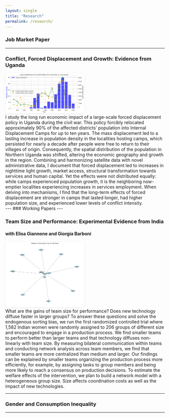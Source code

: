 ```yaml
---
layout: single
title: "Research"
permalink: /research/
---
```

### Job Market Paper
---

### **Conflict, Forced Displacement and Growth: Evidence from Uganda**  


<div class="responsive-flex">

  <img src="/assets/images/camp_conflict_timing_early_late.png" alt="Graph" style="width: 250px; border-radius: 6px; box-shadow: 0 1px 4px rgba(0,0,0,0.1);">

  <p class="abstract" style="margin: 0;">
    I study the long run economic impact of a large-scale forced displacement policy in Uganda during the civil war. This policy forcibly relocated approximately 90% of the affected districts’ population into Internal Displacement Camps for up to ten years. The mass displacement led to a lasting increase in population density in the localities hosting camps, which persisted for nearly a decade after people were free to return to their villages of origin. Consequently, the spatial distribution of the population in Northern Uganda was shifted, altering the economic geography and growth in the region. Combining and harmonizing satellite data with novel administrative data, I document that forced displacement led to increases in nighttime light growth, market access, structural transformation towards services and human capital. Yet the effects were not distributed equally: while camps experienced population growth, it is the neighboring now-emptier localities experiencing increases in services employment. When delving into mechanisms, I find that the long-term effects of forced displacement are stronger in camps that lasted longer, had higher population size, and experienced lower levels of conflict intensity.
  </p>

</div>
---
### Working Papers
---

### **Team Size and Performance: Experimental Evidence from India**  
#### with Elisa Giannone and Giorgia Barboni  

<div class="responsive-flex">

  <img src="/assets/images/Networks graph example.png" alt="Graph" style="width: 250px; border-radius: 6px; box-shadow: 0 1px 4px rgba(0,0,0,0.1);">

  <p class="abstract" style="margin: 0;">
    What are the gains of team size for performance? Does new technology diffuse faster in larger groups? To answer these questions and solve the endogenous sorting bias, we run the first randomized controlled trial where 1,582 Indian women were randomly assigned to 206 groups of different size  and encouraged to engage in a production process. 
    We find smaller teams to perform better than larger teams and that technology diffuses non-linearly with team size. 
    By measuring bilateral communication within teams and conducting network analysis across team members, we find that smaller teams are more centralized than medium and larger. Our findings can be explained by smaller teams organizing the production process more efficiently, for example, by assigning tasks to group members and being more likely to reach a consensus on production decisions. To estimate the welfare effects of the intervention, we plan to build a network model with a heterogeneous group size. Size affects coordination costs as well as the impact of new technologies. 
  </p>

</div>

---


### **Gender and Consumption Inequality**  

---
